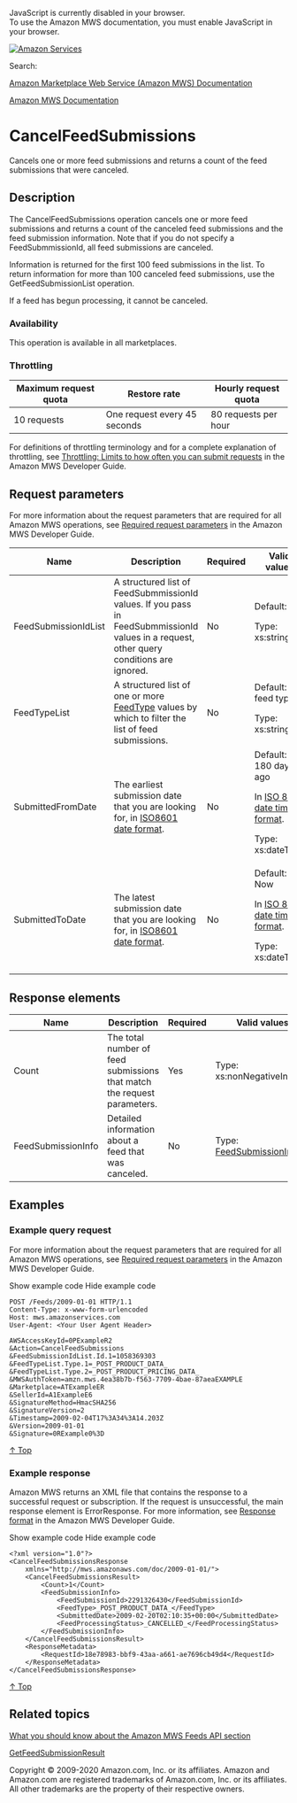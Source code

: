 <div id="MWSDX_noscript">

JavaScript is currently disabled in your browser.  
To use the Amazon MWS documentation, you must enable JavaScript in your
browser.

</div>

<div id="MWSDX_divtop">

[![Amazon
Services](https://images-na.ssl-images-amazon.com/images/G/08/mwsportal/fr_FR/amazonservices.gif "Amazon Services")](http://services.amazon.fr)

<div id="MWSDX_search">

<span id="MWSDX_searchlbl">Search:</span>

</div>

  
<span id="MWSDX_titlebar">[Amazon Marketplace Web Service (Amazon MWS)
Documentation](https://developer.amazonservices.fr/gp/mws/docs.html)</span>

</div>

<div id="MWSDX_divbottom">

<div id="MWSDX_divleft">

<div id="MWSDX_toc">

</div>

</div>

<div id="MWSDX_divright">

<div id="MWSDX_content">

<span id="MWSDX_breadcrumbs">[Amazon MWS
Documentation](https://developer.amazonservices.fr/gp/mws/docs.html)</span>

<div id="Feeds_CancelFeedSubmissions" class="nested0">

# CancelFeedSubmissions

<div class="body">

<span class="ph">Cancels one or more feed submissions and returns a
count of the feed submissions that were canceled.</span>

</div>

<div id="Description" class="topic concept nested1">

## Description

<div class="body conbody">

The <span id="Description__CancelFeedSubmissions"
class="keyword apiname">CancelFeedSubmissions</span> operation cancels
one or more feed submissions and returns a count of the canceled feed
submissions and the feed submission information. Note that if you do not
specify a <span class="keyword parmname">FeedSubmmissionId</span>, all
feed submissions are canceled.

Information is returned for the first 100 feed submissions in the list.
To return information for more than 100 canceled feed submissions, use
the <span class="keyword apiname">GetFeedSubmissionList</span>
operation.

If a feed has begun processing, it cannot be canceled.

<div class="section">

### Availability

This operation is available in all marketplaces.

</div>

<div class="section">

### Throttling

<div class="p">

<div class="tablenoborder">

| Maximum request quota | Restore rate                 | Hourly request quota |
|-----------------------|------------------------------|----------------------|
| 10 requests           | One request every 45 seconds | 80 requests per hour |

</div>

<span class="ph">For definitions of throttling terminology and for a
complete explanation of throttling, see
<a href="../dev_guide/DG_Throttling.md" class="xref">Throttling: Limits to how often you can submit requests</a>
in the <span class="ph">Amazon MWS Developer Guide</span>.</span>

</div>

</div>

</div>

</div>

<div id="RequestParameters" class="topic reference nested1">

## Request parameters

<div class="body refbody">

<div class="section">

<span class="ph">For more information about the request parameters that
are required for all <span class="ph">Amazon MWS</span> operations, see
<a href="../dev_guide/DG_RequiredRequestParameters.md" class="xref">Required request parameters</a>
in the <span class="ph">Amazon MWS Developer Guide</span>.</span>

</div>

<div class="tablenoborder">

<table id="RequestParameters__RequestParametersTable" class="table" data-cellpadding="4" data-cellspacing="0" data-summary="" data-frame="border" data-border="1" data-rules="all">
<colgroup>
<col style="width: 25%" />
<col style="width: 25%" />
<col style="width: 25%" />
<col style="width: 25%" />
</colgroup>
<thead class="thead" data-align="left">
<tr class="header row">
<th id="d119365e188" class="entry" data-valign="top" width="31.93717277486911%">Name</th>
<th id="d119365e191" class="entry" data-valign="top" width="42.72251308900524%">Description</th>
<th id="d119365e194" class="entry" data-valign="top" width="10.471204188481677%">Required</th>
<th id="d119365e197" class="entry" data-valign="top" width="14.86910994764398%">Valid values</th>
</tr>
</thead>
<tbody class="tbody">
<tr class="odd row">
<td class="entry" data-valign="top" width="31.93717277486911%" headers="d119365e188 "><span class="keyword parmname">FeedSubmissionIdList</span></td>
<td class="entry" data-valign="top" width="42.72251308900524%" headers="d119365e191 ">A structured list of <span class="keyword parmname">FeedSubmmissionId</span> values. If you pass in <span class="keyword parmname">FeedSubmmissionId</span> values in a request, other query conditions are ignored.</td>
<td class="entry" data-valign="top" width="10.471204188481677%" headers="d119365e194 ">No</td>
<td class="entry" data-valign="top" width="14.86910994764398%" headers="d119365e197 ">Default: All
<p><span class="ph">Type: xs:string</span></p></td>
</tr>
<tr class="even row">
<td class="entry" data-valign="top" width="31.93717277486911%" headers="d119365e188 "><span class="keyword parmname">FeedTypeList</span></td>
<td class="entry" data-valign="top" width="42.72251308900524%" headers="d119365e191 "><span class="ph">A structured list of one or more <a href="../feeds/Feeds_FeedType.md" class="xref">FeedType</a> values by which to filter the list of feed submissions.</span></td>
<td class="entry" data-valign="top" width="10.471204188481677%" headers="d119365e194 ">No</td>
<td class="entry" data-valign="top" width="14.86910994764398%" headers="d119365e197 ">Default: All feed types
<p><span class="ph">Type: xs:string</span></p></td>
</tr>
<tr class="odd row">
<td class="entry" data-valign="top" width="31.93717277486911%" headers="d119365e188 "><span class="keyword parmname">SubmittedFromDate</span></td>
<td class="entry" data-valign="top" width="42.72251308900524%" headers="d119365e191 "><span class="ph">The earliest submission date that you are looking for, in <a href="../dev_guide/DG_ISO8601.md" class="xref">ISO8601 date format</a>.</span></td>
<td class="entry" data-valign="top" width="10.471204188481677%" headers="d119365e194 ">No</td>
<td class="entry" data-valign="top" width="14.86910994764398%" headers="d119365e197 ">Default: 180 days ago
<p>In <span class="ph"><a href="../dev_guide/DG_ISO8601.md" class="xref">ISO 8601 date time format</a></span>.</p>
<p><span class="ph">Type: xs:dateTime</span></p></td>
</tr>
<tr class="even row">
<td class="entry" data-valign="top" width="31.93717277486911%" headers="d119365e188 "><span class="keyword parmname">SubmittedToDate</span></td>
<td class="entry" data-valign="top" width="42.72251308900524%" headers="d119365e191 "><span class="ph">The latest submission date that you are looking for, in <a href="../dev_guide/DG_ISO8601.md" class="xref">ISO8601 date format</a>.</span></td>
<td class="entry" data-valign="top" width="10.471204188481677%" headers="d119365e194 ">No</td>
<td class="entry" data-valign="top" width="14.86910994764398%" headers="d119365e197 ">Default: Now
<p>In <span class="ph"><a href="../dev_guide/DG_ISO8601.md" class="xref">ISO 8601 date time format</a></span>.</p>
<p><span class="ph">Type: xs:dateTime</span></p></td>
</tr>
</tbody>
</table>

</div>

</div>

</div>

<div id="ResponseElements" class="topic reference nested1">

## Response elements

<div class="body refbody">

<div class="tablenoborder">

| Name                                                     | Description                                                             | Required | Valid values                                                                                                                                      |
|----------------------------------------------------------|-------------------------------------------------------------------------|----------|---------------------------------------------------------------------------------------------------------------------------------------------------|
| <span class="keyword parmname">Count</span>              | The total number of feed submissions that match the request parameters. | Yes      | <span class="ph">Type: xs:nonNegativeInteger</span>                                                                                               |
| <span class="keyword parmname">FeedSubmissionInfo</span> | Detailed information about a feed that was canceled.                    | No       | Type: <a href="Feeds_Datatypes.md#FeedSubmissionInfo" class="xref" title="Detailed information about a feed submission.">FeedSubmissionInfo</a> |

</div>

</div>

</div>

<div id="Examples" class="topic reference nested1">

## Examples

<div class="body refbody">

<div class="section">

### Example query request

<span class="ph">For more information about the request parameters that
are required for all <span class="ph">Amazon MWS</span> operations, see
<a href="../dev_guide/DG_RequiredRequestParameters.md" class="xref">Required request parameters</a>
in the <span class="ph">Amazon MWS Developer Guide</span>.</span>

<span class="ph expander"> <span class="keyword parmname xshow">Show
example code</span> <span class="keyword parmname xhide">Hide example
code</span> </span>

<div class="sectiondiv content">

``` pre
POST /Feeds/2009-01-01 HTTP/1.1
Content-Type: x-www-form-urlencoded
Host: mws.amazonservices.com
User-Agent: <Your User Agent Header>

AWSAccessKeyId=0PExampleR2
&Action=CancelFeedSubmissions
&FeedSubmissionIdList.Id.1=1058369303
&FeedTypeList.Type.1=_POST_PRODUCT_DATA_
&FeedTypeList.Type.2=_POST_PRODUCT_PRICING_DATA_
&MWSAuthToken=amzn.mws.4ea38b7b-f563-7709-4bae-87aeaEXAMPLE
&Marketplace=ATExampleER
&SellerId=A1ExampleE6
&SignatureMethod=HmacSHA256
&SignatureVersion=2
&Timestamp=2009-02-04T17%3A34%3A14.203Z
&Version=2009-01-01
&Signature=0RExample0%3D
```

<a href="#Examples" class="xref">↑ Top</a>

</div>

</div>

<div class="section">

### Example response

<span class="ph">Amazon MWS returns an XML file that contains the
response to a successful request or subscription. If the request is
unsuccessful, the main response element is <span
class="keyword apiname">ErrorResponse</span>. For more information, see
<a href="../dev_guide/DG_ResponseFormat.md" class="xref">Response format</a>
in the <span class="ph">Amazon MWS Developer Guide</span>.</span>

<span class="ph expander"> <span class="keyword parmname xshow">Show
example code</span> <span class="keyword parmname xhide">Hide example
code</span> </span>

<div class="sectiondiv content">

``` pre
<?xml version="1.0"?>
<CancelFeedSubmissionsResponse
    xmlns="http://mws.amazonaws.com/doc/2009-01-01/">
    <CancelFeedSubmissionsResult>
        <Count>1</Count>
        <FeedSubmissionInfo>
            <FeedSubmissionId>2291326430</FeedSubmissionId>
            <FeedType>_POST_PRODUCT_DATA_</FeedType>
            <SubmittedDate>2009-02-20T02:10:35+00:00</SubmittedDate>
            <FeedProcessingStatus>_CANCELLED_</FeedProcessingStatus>
        </FeedSubmissionInfo>
    </CancelFeedSubmissionsResult>
    <ResponseMetadata>
        <RequestId>18e78983-bbf9-43aa-a661-ae7696cb49d4</RequestId>
    </ResponseMetadata>
</CancelFeedSubmissionsResponse>
```

<a href="#Examples" class="xref">↑ Top</a>

</div>

</div>

</div>

</div>

<div id="RelatedActions" class="topic nested1">

## Related topics

<div class="body">

<a href="../feeds/Feeds_Overview.md" class="xref">What you should know about the Amazon MWS Feeds API section</a>

<a href="../feeds/Feeds_GetFeedSubmissionResult.md" class="xref">GetFeedSubmissionResult</a>

</div>

</div>

</div>

<div id="MWSDX_footer">

Copyright © 2009-2020 Amazon.com, Inc. or its affiliates. Amazon and
Amazon.com are registered trademarks of Amazon.com, Inc. or its
affiliates. All other trademarks are the property of their respective
owners.

</div>

</div>

</div>

<div style="clear: both;">

</div>

</div>
